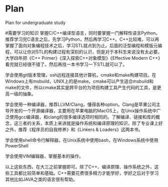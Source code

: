 # Plan
Plan for undergraduate study

#需要学习的知识
掌握C/C++编译型语言，同时要掌握一门解释性语言Python。推荐学习完C语言之后，先学习Python，然后再学习C++。C++比较难，可以再掌握了面向对象编程技术之后，学习STL就点到为止。后面的泛型编程和模版元编程，可以让你对STL的构建过程有深刻的认识，但是对于本科生来说没有太必要。大学四年把《C++ Primer》《深入探索C++对象模型》《Effective Modern C++》看完就已经很不错了。然后再找一本书学习一下STL就可以了。

学会使用git版本管理，ssh远程连接其他计算机，cmake和make构建项目。在Windows上有msbuild，UNIX上的是make。cmake可以产生适合msbuild和make的文件，所以cmake其实是跨平台的为项目构建工具产生代码的工具，是更高一级的抽象。

学会使用一种编译器，推荐LLVM/Clang，懂得各种option。Clang是苹果公司主导开发的一个开源编译器，主要用在苹果电脑的MacOS上，在Unix操作系统中广泛使用gcc编译器，和clang的很多编译选项时相同的。了解编译、链接和库的概念，这三者的关系，本质上来讲就是操作系统和编译原理的知识，除了专业课上好之外，推荐《程序员的自我修养》和《Linkers & Loaders》这两本书。

学会使用shell命令行解释器，在Unix系统中使用bash，在Windows系统中使用PowerShell

学会使用VIM编辑器，掌握基本的操作。

以上这些东西，在大三之前掌握即可。除了C++、编译原理、操作系统之外，这些工具都比较简单和基础。C++需要花费很多精力才能学好，学好之后对于学习其他比如JAVA之类的语言很有帮助。
